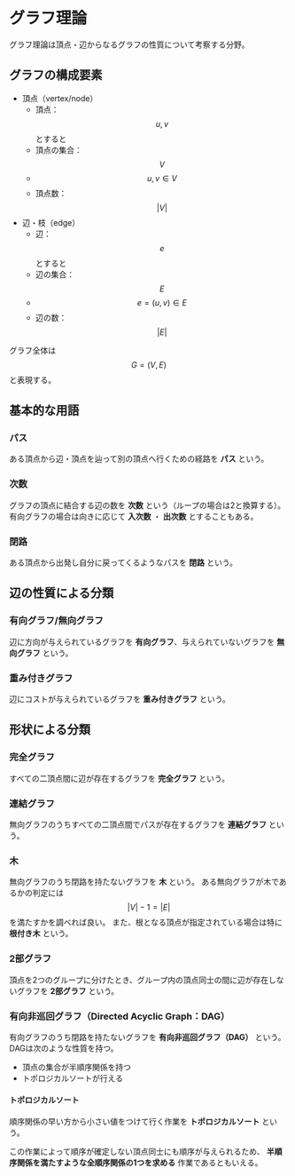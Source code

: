 # グラフ理論

グラフ理論は頂点・辺からなるグラフの性質について考察する分野。

## グラフの構成要素

* 頂点（vertex/node）
  * 頂点：$$u,v$$とすると
  * 頂点の集合：$$V$$
  * $$u,v \in V$$
  * 頂点数：$$|V|$$
* 辺・枝（edge）
  * 辺：$$e$$とすると
  * 辺の集合：$$E$$
  * $$e = (u,v) \in E$$
  * 辺の数：$$|E|$$

グラフ全体は$$G=(V,E)$$と表現する。

## 基本的な用語

### パス

ある頂点から辺・頂点を辿って別の頂点へ行くための経路を **パス** という。

### 次数

グラフの頂点に結合する辺の数を **次数** という（ループの場合は2と換算する）。
有向グラフの場合は向きに応じて **入次数** ・ **出次数** とすることもある。

### 閉路

ある頂点から出発し自分に戻ってくるようなパスを **閉路** という。

## 辺の性質による分類

### 有向グラフ/無向グラフ

辺に方向が与えられているグラフを **有向グラフ**、与えられていないグラフを **無向グラフ** という。

### 重み付きグラフ

辺にコストが与えられているグラフを **重み付きグラフ** という。

## 形状による分類

### 完全グラフ

すべての二頂点間に辺が存在するグラフを **完全グラフ** という。

### 連結グラフ

無向グラフのうちすべての二頂点間でパスが存在するグラフを **連結グラフ** という。

### 木

無向グラフのうち閉路を持たないグラフを **木** という。
ある無向グラフが木であるかの判定には$$|V|-1 = |E|$$を満たすかを調べれば良い。
また、根となる頂点が指定されている場合は特に **根付き木** という。

### 2部グラフ

頂点を2つのグループに分けたとき、グループ内の頂点同士の間に辺が存在しないグラフを **2部グラフ** という。

### 有向非巡回グラフ（Directed Acyclic Graph：DAG）

有向グラフのうち閉路を持たないグラフを **有向非巡回グラフ（DAG）** という。
DAGは次のような性質を持つ。

* 頂点の集合が半順序関係を持つ
* トポロジカルソートが行える

#### トポロジカルソート

順序関係の早い方から小さい値をつけて行く作業を **トポロジカルソート** という。

この作業によって順序が確定しない頂点同士にも順序が与えられるため、 **半順序関係を満たすような全順序関係の1つを求める** 作業であるともいえる。
